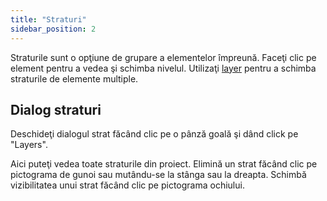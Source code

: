 ```yaml
---
title: "Straturi"
sidebar_position: 2
---
```


Straturile sunt o opţiune de grupare a elementelor împreună. Faceţi clic pe element pentru a vedea şi schimba nivelul. Utilizaţi [layer](tools/layer.md) pentru a schimba straturile de elemente multiple.

## Dialog straturi

Deschideţi dialogul strat făcând clic pe o pânză goală şi dând click pe "Layers".

Aici puteţi vedea toate straturile din proiect. Elimină un strat făcând clic pe pictograma de gunoi sau mutându-se la stânga sau la dreapta. Schimbă vizibilitatea unui strat făcând clic pe pictograma ochiului.
